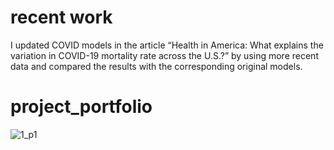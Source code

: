 # recent work

I updated COVID models in the article “Health in America: What explains the
variation in COVID-19 mortality rate across the U.S.?” by using more recent data and compared the results with the corresponding original models. 


# project_portfolio

![1_p1](https://user-images.githubusercontent.com/60492689/182986395-3ff1a9c1-0049-4f14-9cdd-7ddc25aab817.jpg)
